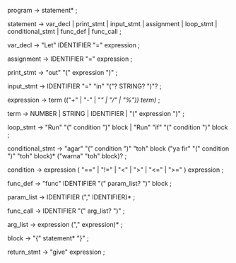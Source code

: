 program        → statement* ;

statement      → var_decl
               | print_stmt
               | input_stmt
               | assignment
               | loop_stmt
               | conditional_stmt
               | func_def
               | func_call ;

var_decl       → "Let" IDENTIFIER "=" expression ;

assignment     → IDENTIFIER "=" expression ;

print_stmt     → "out" "(" expression ")" ;

input_stmt     → IDENTIFIER "=" "in" "("? STRING? ")"? ;

expression     → term (("+" | "-" | "*" | "/" | "%")) term)* ;

term           → NUMBER
               | STRING
               | IDENTIFIER
               | "(" expression ")" ;

loop_stmt      → "Run" "(" condition ")" block
               | "Run" "if" "(" condition ")" block ;

conditional_stmt → "agar" "(" condition ")" "toh" block
                   ("ya fir" "(" condition ")" "toh" block)*
                   ("warna" "toh" block)? ;

condition      → expression ( "==" | "!=" | "<" | ">" | "<=" | ">=" ) expression ;

func_def       → "func" IDENTIFIER "(" param_list? ")" block ;

param_list     → IDENTIFIER ("," IDENTIFIER)* ;

func_call      → IDENTIFIER "(" arg_list? ")" ;

arg_list       → expression ("," expression)* ;

block          → "{" statement* "}" ;

return_stmt    → "give" expression ;
